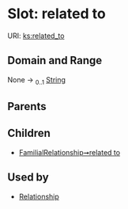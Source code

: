 
# Slot: related to




URI: [ks:related_to](https://w3id.org/linkml/tests/kitchen_sink/related_to)


## Domain and Range

None &#8594;  <sub>0..1</sub> [String](String.md)

## Parents


## Children

 *  [FamilialRelationship➞related to](FamilialRelationship_related_to.md)

## Used by

 * [Relationship](Relationship.md)
